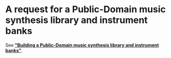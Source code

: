 # A request for a Public-Domain music synthesis library and instrument banks

See [**"Building a Public-Domain music synthesis library and instrument banks"**](https://peteroupc.github.io/graphics.html#building-a-public-domain-music-synthesis-library-and-instrument-banks).
